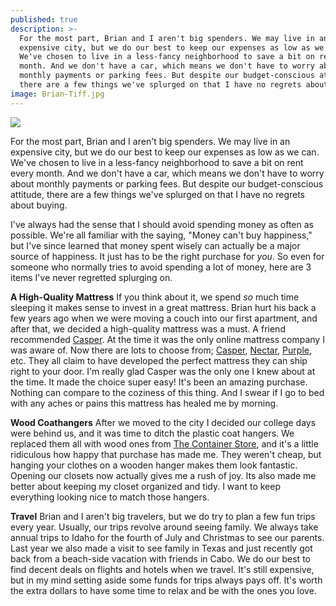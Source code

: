 ```yaml
---
published: true
description: >-
  For the most part, Brian and I aren't big spenders. We may live in an
  expensive city, but we do our best to keep our expenses as low as we can.
  We've chosen to live in a less-fancy neighborhood to save a bit on rent every
  month. And we don't have a car, which means we don't have to worry about
  monthly payments or parking fees. But despite our budget-conscious attitude,
  there are a few things we've splurged on that I have no regrets about buying.
image: Brian-Tiff.jpg
---
```

![]({{site.baseurl}}/img/Brian-Tiff.jpg)

For the most part, Brian and I aren't big spenders. We may live in an expensive city, but we do our best to keep our expenses as low as we can. We've chosen to live in a less-fancy neighborhood to save a bit on rent every month. And we don't have a car, which means we don't have to worry about monthly payments or parking fees. But despite our budget-conscious attitude, there are a few things we've splurged on that I have no regrets about buying.

I've always had the sense that I should avoid spending money as often as possible. We're all familiar with the saying, "Money can't buy happiness," but I've since learned that money spent wisely can actually be a major source of happiness. It just has to be the right purchase for _you_. So even for someone who normally tries to avoid spending a lot of money, here are 3 items I've never regretted splurging on. 

**A High-Quality Mattress**
If you think about it, we spend _so_ much time sleeping it makes sense to invest in a great mattress. Brian hurt his back a few years ago when we were moving a couch into our first apartment, and after that, we decided a high-quality mattress was a must. A friend recommended [Casper](https://casper.com/friends/tiffanyturley). At the time it was the only online mattress company I was aware of. Now there are lots to choose from; [Casper](https://casper.com/friends/tiffanyturley), [Nectar](https://www.nectarsleep.com/), [Purple](https://purple.com/), etc. They all claim to have developed the perfect mattress they can ship right to your door. I'm really glad Casper was the only one I knew about at the time. It made the choice super easy! It's been an amazing purchase. Nothing can compare to the coziness of this thing. And I swear if I go to bed with any aches or pains this mattress has healed me by morning.

**Wood Coathangers**
After we moved to the city I decided our college days were behind us, and it was time to ditch the plastic coat hangers. We replaced them all with wood ones from [The Container Store](https://www.containerstore.com/s/closet/hangers/wooden/petite-basic-natural-wooden-hangers/123d?productId=11007382), and it's a little ridiculous how happy that purchase has made me. They weren't cheap, but hanging your clothes on a wooden hanger makes them look fantastic. Opening our closets now actually gives me a rush of joy. Its also made me better about keeping my closet organized and tidy. I want to keep everything looking nice to match those hangers.

**Travel**
Brian and I aren't big travelers, but we do try to plan a few fun trips every year. Usually, our trips revolve around seeing family. We always take annual trips to Idaho for the fourth of July and Christmas to see our parents. Last year we also made a visit to see family in Texas and just recently got back from a beach-side vacation with friends in Cabo. We do our best to find decent deals on flights and hotels when we travel. It's still expensive, but in my mind setting aside some funds for trips always pays off. It's worth the extra dollars to have some time to relax and be with the ones you love.
